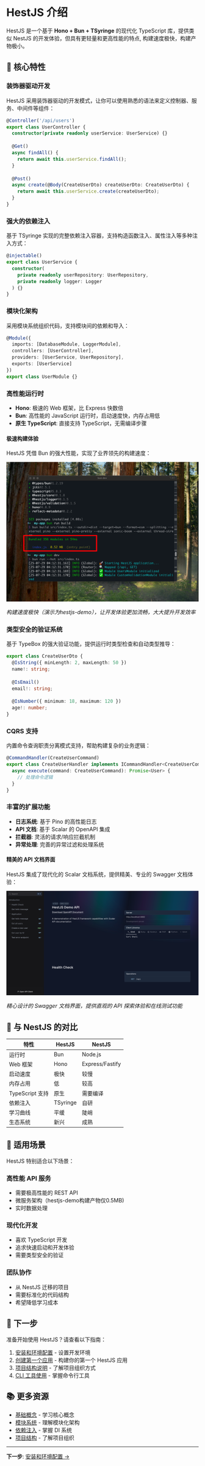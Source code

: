 # HestJS 介绍

HestJS 是一个基于 **Hono + Bun + TSyringe** 的现代化 TypeScript 库，提供类似 NestJS 的开发体验，但具有更轻量和更高性能的特点, 构建速度极快，构建产物极小。

## 🎯 核心特性

### 装饰器驱动开发

HestJS 采用装饰器驱动的开发模式，让你可以使用熟悉的语法来定义控制器、服务、中间件等组件：

```typescript
@Controller('/api/users')
export class UserController {
  constructor(private readonly userService: UserService) {}

  @Get()
  async findAll() {
    return await this.userService.findAll();
  }

  @Post()
  async create(@Body(CreateUserDto) createUserDto: CreateUserDto) {
    return await this.userService.create(createUserDto);
  }
}
```

### 强大的依赖注入

基于 TSyringe 实现的完整依赖注入容器，支持构造函数注入、属性注入等多种注入方式：

```typescript
@injectable()
export class UserService {
  constructor(
    private readonly userRepository: UserRepository,
    private readonly logger: Logger
  ) {}
}
```

### 模块化架构

采用模块系统组织代码，支持模块间的依赖和导入：

```typescript
@Module({
  imports: [DatabaseModule, LoggerModule],
  controllers: [UserController],
  providers: [UserService, UserRepository],
  exports: [UserService]
})
export class UserModule {}
```

### 高性能运行时

- **Hono**: 极速的 Web 框架，比 Express 快数倍
- **Bun**: 高性能的 JavaScript 运行时，启动速度快，内存占用低
- **原生 TypeScript**: 直接支持 TypeScript，无需编译步骤

#### 极速构建体验

HestJS 凭借 Bun 的强大性能，实现了业界领先的构建速度：

![HestJS 极速构建 - 仅需 56ms](assets/20250729_155156_image.png)

*构建速度极快（演示为hestjs-demo），让开发体验更加流畅，大大提升开发效率*

### 类型安全的验证系统

基于 TypeBox 的强大验证功能，提供运行时类型检查和自动类型推导：

```typescript
export class CreateUserDto {
  @IsString({ minLength: 2, maxLength: 50 })
  name!: string;

  @IsEmail()
  email!: string;

  @IsNumber({ minimum: 18, maximum: 120 })
  age!: number;
}
```

### CQRS 支持

内置命令查询职责分离模式支持，帮助构建复杂的业务逻辑：

```typescript
@CommandHandler(CreateUserCommand)
export class CreateUserHandler implements ICommandHandler<CreateUserCommand> {
  async execute(command: CreateUserCommand): Promise<User> {
    // 处理命令逻辑
  }
}
```

### 丰富的扩展功能

- **日志系统**: 基于 Pino 的高性能日志
- **API 文档**: 基于 Scalar 的 OpenAPI 集成
- **拦截器**: 灵活的请求/响应拦截机制
- **异常处理**: 完善的异常过滤和处理系统

#### 精美的 API 文档界面

HestJS 集成了现代化的 Scalar 文档系统，提供精美、专业的 Swagger 文档体验：

![精美的 Swagger 文档界面](assets/20250729_155429_image.png)

*精心设计的 Swagger 文档界面，提供直观的 API 探索体验和在线测试功能*

## 🔄 与 NestJS 的对比

| 特性            | HestJS   | NestJS          |
| --------------- | -------- | --------------- |
| 运行时          | Bun      | Node.js         |
| Web 框架        | Hono     | Express/Fastify |
| 启动速度        | 极快     | 较慢            |
| 内存占用        | 低       | 较高            |
| TypeScript 支持 | 原生     | 需要编译        |
| 依赖注入        | TSyringe | 自研            |
| 学习曲线        | 平缓     | 陡峭            |
| 生态系统        | 新兴     | 成熟            |

## 🎯 适用场景

HestJS 特别适合以下场景：

### 高性能 API 服务

- 需要极高性能的 REST API
- 微服务架构（hestjs-demo构建产物仅0.5MB)
- 实时数据处理

### 现代化开发

- 喜欢 TypeScript 开发
- 追求快速启动和开发体验
- 需要类型安全的验证

### 团队协作

- 从 NestJS 迁移的项目
- 需要标准化的代码结构
- 希望降低学习成本

## 🚀 下一步

准备开始使用 HestJS？请查看以下指南：

1. [安装和环境配置](./installation.md) - 设置开发环境
2. [创建第一个应用](./first-application.md) - 构建你的第一个 HestJS 应用
3. [项目结构说明](./project-structure.md) - 了解项目组织方式
4. [CLI 工具使用](./cli-usage.md) - 掌握命令行工具

## 📚 更多资源

- [基础概念](../fundamentals/controllers.md) - 学习核心概念
- [模块系统](../fundamentals/modules.md) - 理解模块化架构
- [依赖注入](../fundamentals/dependency-injection.md) - 掌握 DI 系统
- [项目结构](./project-structure.md) - 了解项目组织

---

**下一步**: [安装和环境配置 →](./installation.md)
